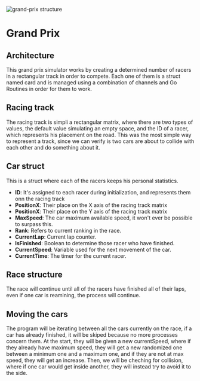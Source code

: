 ![grand-prix structure](grand_prix_flow.png)

# Grand Prix

## Architecture
This grand prix simulator works by creating a determined number of racers in a rectangular track in order to compete. Each one of them is a struct named card and is managed using a combination of channels and Go Routines in order for them to work. 

## Racing track
The racing track is simpli a rectangular matrix, where there are two types of values, the default value simulating an empty space, and the ID of a racer, which represents his placement on the road. This was the most simple way to represent a track, since we can verify is two cars are about to collide with each other and do something about it.

## Car struct
This is a struct where each of the racers keeps his personal statistics.

* **ID**: It's assigned to each racer during initialization, and represents them onn the racing track
* **PositionX**: Their place on the X axis of the racing track matrix
* **PositionX**: Their place on the Y axis of the racing track matrix
* **MaxSpeed**: The car maximum available speed, it won't ever be possible to surpass this.
* **Rank**: Refers to current ranking in the race.
* **CurrentLap**: Current lap counter. 
* **IsFinished**: Boolean to determine those racer who have finished.
* **CurrentSpeed**: Variable used for the next movement of the car.
* **CurrentTime**: The timer for the current racer.

## Race structure
The race will continue until all of the racers have finished all of their laps, even if one car is reamining, the process will continue.

## Moving the cars
The program will be iterating between all the cars currently on the race, if a car has already finished, it will be skiped because no more processes concern them.
At the start, they will be given a new currentSpeed, where if they already have maximum speed, they will get a new randomized one between a minimum one and a maximum one, and if they are not at max speed, they will get an increase.
Then, we will be cheching for collision, where if one car would get inside another, they will instead try to avoid it to the side.


